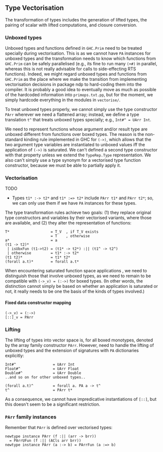 ## Type Vectorisation


The transformation of types includes the generation of lifted types, the pairing of scalar with lifted computations, and closure conversion.

### Unboxed types


Unboxed types and functions defined in `GHC.Prim` need to be treated specially during vectorisation.  This is as we cannot have `PA` instances for unboxed types and the transformation needs to know which functions from `GHC.Prim` can be safely parallelised (e.g., its fine to run many `(+#)` in parallel, whereas this is not really advisable for calls to side-effecting RTS functions).  Indeed, we might regard unboxed types and functions from `GHC.Prim` as the place where we make the transition from implementing vectorisation decisions in package ndp to hard-coding them into the compiler.  It is probably a good idea to eventually move as much as possible of the hardcoded information into `primops.txt.pp`, but for the moment, we simply hardcode everything in the modules in `vectorise/`.


To treat unboxed types properly, we cannot simply use the type constructor `PArr` wherever we need a flattened array; instead, we define a type translation `t^` that treats unboxed types specially; e.g., `Int#^ = UArr Int`.


We need to represent functions whose argument and/or result type are unboxed different from functions over boxed types.  The reason is the non-standard kinding rule implemented in GHC for `(->)`, which allows that the two argument type variables are instantiated to unboxed values iff the application of `(->)` is saturated.  We can't defined a second type constructor with that property unless we extend the `TypeRep.Type` representation.  We also can't simply use a type synonym for a vectorised type function constructor, because we must be able to partially apply it.

### Vectorisation

TODO

- Types `t1* :-> t2*` and `t1* :=> t2*` include `PArr t1*` and `PArr t2*`; so, we can only use them if we have `PA` instances for these types.


The type transformation rules achieve two goals: (1) they replace original type constructors and variables by their vectorised variants, where those are available, and (2) they alter the representation of functions:

```wiki
T*                   = T_V  , if T_V exists
                     = T    , otherwise
a*                   = a
(t1 -> t2)*
 | isUbxFun (t1->t2) = (t1* -> t2*) :|| (t1^ -> t2^)
 | otherwise         = t1* :-> t2*
(t1 t2)*             = t1* t2*
(forall a.t)*        = forall a.t*
```


When encountering saturated function space applications , we need to distinguish those that involve unboxed types, as we need to remain to be compatible with `(->_v) = (:->)` for boxed types.  (In other words, the distinction cannot simply be based on whether an application is saturated or not, it really needs to be one the basis of the kinds of types involved.)

#### Fixed data constructor mapping

```wiki
(->_v) = (:->)
[::]_v = PArr
```

### Lifting


The lifting of types into vector space is, for all boxed monotypes, denoted by the array family constructor `PArr`.  However, need to handle the lifting of unboxed types and the extension of signatures with `PA` dictionaries explicitly:

```wiki
Int#^                 = UArr Int
Float#^               = UArr Float
Double#^              = UArr Double
..and so on for other unboxed types..

(forall a.t)^         = forall a. PA a -> t^
t^                    = PArr t*
```


As a consequence, we cannot have impredicative instantiations of `[::]`, but this doesn't seem to be a significant restriction.

### `PArr` family instances


Remember that `PArr` is defined over vectorised types:

```wiki
newtype instance PArr (f :|| (arr -> brr))
  = PArrUFun (f :|| (ACls arr brr))
newtype instance PArr (a :-> b) = PArrFun (a :=> b)
```